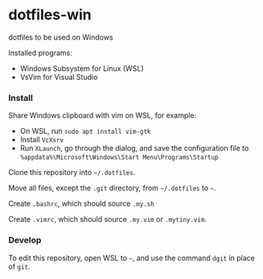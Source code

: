 # dotfiles-win

dotfiles to be used on Windows

Installed programs:
- Windows Subsystem for Linux (WSL)
- VsVim for Visual Studio

### Install

Share Windows clipboard with vim on WSL, for example:
- On WSL, run `sudo apt install vim-gtk`
- Install `VcXsrv`
- Run `XLaunch`, go through the dialog, and save the configuration file to `%appdata%\Microsoft\Windows\Start Menu\Programs\Startup`

Clone this repository into `~/.dotfiles`.

Move all files, except the `.git` directory, from `~/.dotfiles` to `~`.

Create `.bashrc`, which should source `.my.sh`

Create `.vimrc`, which should source `.my.vim` or `.mytiny.vim`.

### Develop

To edit this repository, open WSL to `~`, and use the command `dgit` in place of `git`.
